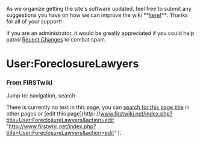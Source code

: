 As we organize getting the site's software updated, feel free to submit any
suggestions you have on how we can improve the wiki
_**_[here!](/index.php/User:Hallry/Suggestions "User:Hallry/Suggestions"
)_**_. Thanks for all of your support!

If you are an administrator, it would be greatly appreciated if you could help
patrol [Recent Changes](/index.php/Special:Recentchanges
"Special:Recentchanges" ) to combat spam.

# User:ForeclosureLawyers

### From FIRSTwiki

Jump to: navigation, search

There is currently no text in this page, you can [search for this page
title](/index.php/Special:Search/ForeclosureLawyers
"Special:Search/ForeclosureLawyers" ) in other pages or [edit this page](http:
//www.firstwiki.net/index.php?title=User:ForeclosureLawyers&action=edit
"http://www.firstwiki.net/index.php?title=User:ForeclosureLawyers&action=edit"
).

